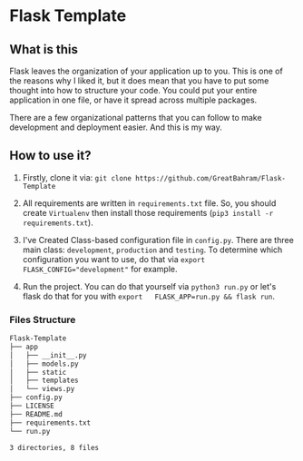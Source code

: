 # Flask Template

## What is this 

Flask leaves the organization of your application up to you. This is one of the reasons why I liked it, but it does mean that you have to put some thought into how to structure your code. You could put your entire application in one file, or have it spread across multiple packages.

There are a few organizational patterns that you can follow to make development and deployment easier. And this is my way.

## How to use it?

1. Firstly, clone it via: `git clone https://github.com/GreatBahram/Flask-Template`

2. All requirements are written in `requirements.txt` file. So, you should create `Virtualenv` then install those requirements (`pip3 install -r requirements.txt`).
3. I've Created Class-based configuration file in `config.py`.  There are three main class: `development`, `production` and `testing`. To determine which configuration you want to use, do that via `export FLASK_CONFIG="development"` for example.
4. Run the project. You can do that yourself via `python3 run.py` or let's flask do that for you with `export   FLASK_APP=run.py && flask run`.

### Files Structure

```sh
Flask-Template
├── app
│   ├── __init__.py
│   ├── models.py
│   ├── static
│   ├── templates
│   └── views.py
├── config.py
├── LICENSE
├── README.md
├── requirements.txt
└── run.py

3 directories, 8 files
```

